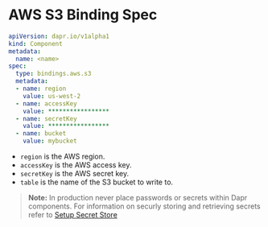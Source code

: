# AWS S3 Binding Spec

```yml
apiVersion: dapr.io/v1alpha1
kind: Component
metadata:
  name: <name>
spec:
  type: bindings.aws.s3
  metadata:
  - name: region
    value: us-west-2
  - name: accessKey
    value: *****************
  - name: secretKey
    value: *****************
  - name: bucket
    value: mybucket
```

- `region` is the AWS region.
- `accessKey` is the AWS access key.
- `secretKey` is the AWS secret key.
- `table` is the name of the S3 bucket to write to.

> **Note:** In production never place passwords or secrets within Dapr components. For information on securly storing and retrieving secrets refer to [Setup Secret Store](../../../howto/setup-secret-store)